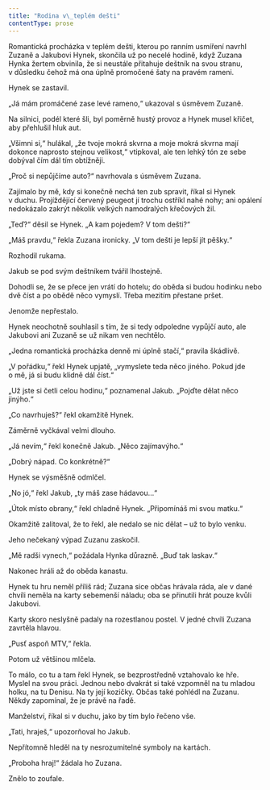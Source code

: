 ```yaml
---
title: "Rodina v\_teplém dešti"
contentType: prose
---
```


Romantická procházka v teplém dešti, kterou po ranním usmíření navrhl Zuzaně a Jakubovi Hynek, skončila už po necelé hodině, když Zuzana Hynka žertem obvinila, že si neustále přitahuje deštník na svou stranu, v důsledku čehož má ona úplně promočené šaty na pravém rameni.

  

Hynek se zastavil.

„Já mám promáčené zase levé rameno,“ ukazoval s úsměvem Zuzaně.

Na silnici, podél které šli, byl poměrně hustý provoz a Hynek musel křičet, aby přehlušil hluk aut.

„Všimni si,“ hulákal, „že tvoje mokrá skvrna a moje mokrá skvrna mají dokonce naprosto stejnou velikost,“ vtipkoval, ale ten lehký tón ze sebe dobýval čím dál tím obtížněji.

„Proč si nepůjčíme auto?“ navrhovala s úsměvem Zuzana.

Zajímalo by mě, kdy si konečně nechá ten zub spravit, říkal si Hynek v duchu. Projíždějící červený peugeot jí trochu ostříkl nahé nohy; ani opálení nedokázalo zakrýt několik velkých namodralých křečových žil.

„Teď?“ děsil se Hynek. „A kam pojedem? V tom dešti?“

„Máš pravdu,“ řekla Zuzana ironicky. „V tom dešti je lepší jít pěšky.“

Rozhodil rukama.

Jakub se pod svým deštníkem tvářil lhostejně.

Dohodli se, že se přece jen vrátí do hotelu; do oběda si budou hodinku nebo dvě číst a po obědě něco vymyslí. Třeba mezitím přestane pršet.

Jenomže nepřestalo.

Hynek neochotně souhlasil s tím, že si tedy odpoledne vypůjčí auto, ale Jakubovi ani Zuzaně se už nikam ven nechtělo.

„Jedna romantická procházka denně mi úplně stačí,“ pravila škádlivě.

„V pořádku,“ řekl Hynek upjatě, „vymyslete teda něco jiného. Pokud jde o mě, já si budu klidně dál číst.“

„Už jste si četli celou hodinu,“ poznamenal Jakub. „Pojďte dělat něco jinýho.“

„Co navrhuješ?“ řekl okamžitě Hynek.

Záměrně vyčkával velmi dlouho.

„Já nevím,“ řekl konečně Jakub. „Něco zajímavýho.“

„Dobrý nápad. Co konkrétně?“

Hynek se výsměšně odmlčel.

„No jó,“ řekl Jakub, „ty máš zase hádavou…“

„Útok místo obrany,“ řekl chladně Hynek. „Připomínáš mi svou matku.“

Okamžitě zalitoval, že to řekl, ale nedalo se nic dělat – už to bylo venku.

Jeho nečekaný výpad Zuzanu zaskočil.

„Mě radši vynech,“ požádala Hynka důrazně. „Buď tak laskav.“

Nakonec hráli až do oběda kanastu.

Hynek tu hru neměl příliš rád; Zuzana sice občas hrávala ráda, ale v dané chvíli neměla na karty sebemenší náladu; oba se přinutili hrát pouze kvůli Jakubovi.

Karty skoro neslyšně padaly na rozestlanou postel. V jedné chvíli Zuzana zavrtěla hlavou.

„Pusť aspoň MTV,“ řekla.

Potom už většinou mlčela.

To málo, co tu a tam řekl Hynek, se bezprostředně vztahovalo ke hře. Myslel na svou práci. Jednou nebo dvakrát si také vzpomněl na tu mladou holku, na tu Denisu. Na ty její kozičky. Občas také pohlédl na Zuzanu. Někdy zapomínal, že je právě na řadě.

Manželství, říkal si v duchu, jako by tím bylo řečeno vše.

„Tati, hraješ,“ upozorňoval ho Jakub.

Nepřítomně hleděl na ty nesrozumitelné symboly na kartách.

„Proboha hraj!“ žádala ho Zuzana.

Znělo to zoufale.

